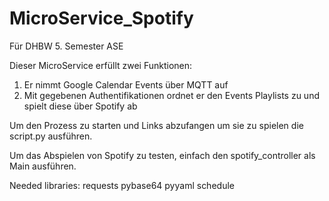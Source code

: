 # MicroService_Spotify
Für DHBW 5. Semester ASE

Dieser MicroService erfüllt zwei Funktionen:
1. Er nimmt Google Calendar Events über MQTT auf
2. Mit gegebenen Authentifikationen ordnet er den Events Playlists zu und spielt diese über Spotify ab

Um den Prozess zu starten und Links abzufangen um sie zu spielen die script.py ausführen.

Um das Abspielen von Spotify zu testen, einfach den spotify_controller als Main ausführen.

Needed libraries:
    requests
    pybase64
    pyyaml
    schedule